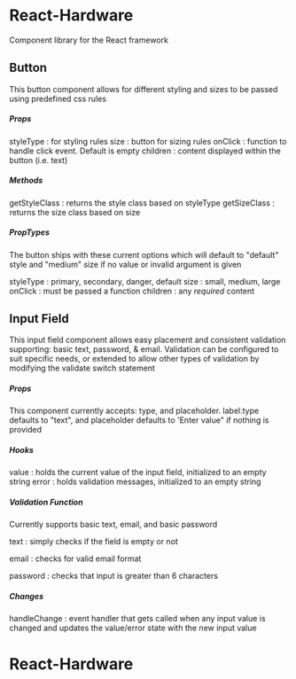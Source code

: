 # React-Hardware

Component library for the React framework

## Button

This button component allows for different styling and sizes to be passed using predefined css rules

##### Props

styleType : for styling rules
size : button for sizing rules
onClick : function to handle click event. Default is empty
children : content displayed within the button (i.e. text)

##### Methods

getStyleClass : returns the style class based on styleType
getSizeClass : returns the size class based on size

##### PropTypes

The button ships with these current options which will default to "default" style and "medium" size if no value or invalid argument is given

styleType : primary, secondary, danger, default
size : small, medium, large
onClick : must be passed a function
children : any _required_ content

## Input Field

This input field component allows easy placement and consistent validation supporting: basic text, password, & email. Validation can be configured to suit specific needs, or extended to allow other types of validation by modifying the validate switch statement

##### Props

This component currently accepts: type, and placeholder. label.type defaults to "text", and placeholder defaults to 'Enter value" if nothing is provided

##### Hooks

value : holds the current value of the input field, initialized to an empty string
error : holds validation messages, initialized to an empty string

##### Validation Function

Currently supports basic text, email, and basic password

text : simply checks if the field is empty or not

email : checks for valid email format

password : checks that input is greater than 6 characters

##### Changes

handleChange : event handler that gets called when any input value is changed and updates the value/error state with the new input value
# React-Hardware
